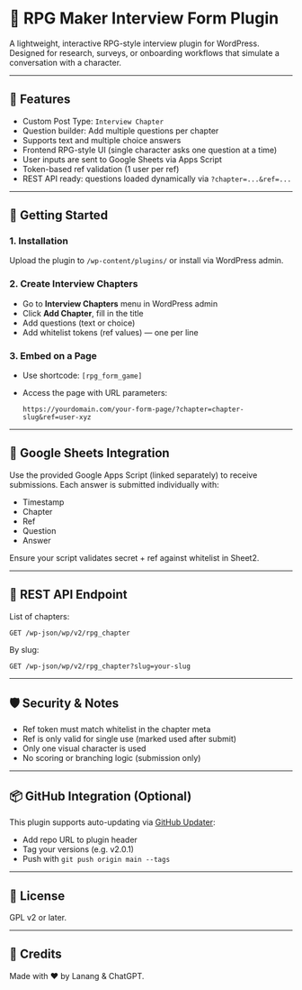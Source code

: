 # 📘 RPG Maker Interview Form Plugin

A lightweight, interactive RPG-style interview plugin for WordPress. Designed for research, surveys, or onboarding workflows that simulate a conversation with a character.

---

## 🎯 Features

* Custom Post Type: `Interview Chapter`
* Question builder: Add multiple questions per chapter
* Supports text and multiple choice answers
* Frontend RPG-style UI (single character asks one question at a time)
* User inputs are sent to Google Sheets via Apps Script
* Token-based ref validation (1 user per ref)
* REST API ready: questions loaded dynamically via `?chapter=...&ref=...`

---

## 🚀 Getting Started

### 1. Installation

Upload the plugin to `/wp-content/plugins/` or install via WordPress admin.

### 2. Create Interview Chapters

* Go to **Interview Chapters** menu in WordPress admin
* Click **Add Chapter**, fill in the title
* Add questions (text or choice)
* Add whitelist tokens (ref values) — one per line

### 3. Embed on a Page

* Use shortcode: `[rpg_form_game]`
* Access the page with URL parameters:

  ```
  https://yourdomain.com/your-form-page/?chapter=chapter-slug&ref=user-xyz
  ```

---

## 📡 Google Sheets Integration

Use the provided Google Apps Script (linked separately) to receive submissions. Each answer is submitted individually with:

* Timestamp
* Chapter
* Ref
* Question
* Answer

Ensure your script validates secret + ref against whitelist in Sheet2.

---

## 🧪 REST API Endpoint

List of chapters:

```
GET /wp-json/wp/v2/rpg_chapter
```

By slug:

```
GET /wp-json/wp/v2/rpg_chapter?slug=your-slug
```

---

## 🛡 Security & Notes

* Ref token must match whitelist in the chapter meta
* Ref is only valid for single use (marked used after submit)
* Only one visual character is used
* No scoring or branching logic (submission only)

---

## 📦 GitHub Integration (Optional)

This plugin supports auto-updating via [GitHub Updater](https://github.com/afragen/github-updater):

* Add repo URL to plugin header
* Tag your versions (e.g. v2.0.1)
* Push with `git push origin main --tags`

---

## 📜 License

GPL v2 or later.

---

## 🙌 Credits

Made with ❤️ by Lanang & ChatGPT.
